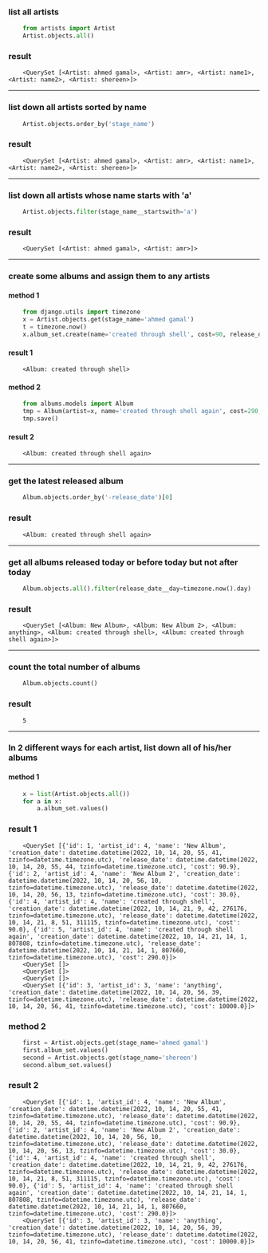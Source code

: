 ### list all artists

```python
    from artists import Artist
    Artist.objects.all()
```
### result

```commandline
    <QuerySet [<Artist: ahmed gamal>, <Artist: amr>, <Artist: name1>, <Artist: name2>, <Artist: shereen>]>
```

---

### list down all artists sorted by name

```python
    Artist.objects.order_by('stage_name')
```

### result

```commandline
    <QuerySet [<Artist: ahmed gamal>, <Artist: amr>, <Artist: name1>, <Artist: name2>, <Artist: shereen>]>
```

---

### list down all artists whose name starts with 'a'

```python
    Artist.objects.filter(stage_name__startswith='a')
```

### result

```commandline
    <QuerySet [<Artist: ahmed gamal>, <Artist: amr>]>
```

---

### create some albums and assign them to any artists

#### method 1

```python
    from django.utils import timezone
    x = Artist.objects.get(stage_name='ahmed gamal')
    t = timezone.now()
    x.album_set.create(name='created through shell', cost=90, release_date=t)
```

#### result 1

```commandline
    <Album: created through shell>
```

#### method 2

```python
    from albums.models import Album
    tmp = Album(artist=x, name='created through shell again', cost=290, release_date=timezone.now())
    tmp.save()
```

#### result 2

```commandline
    <Album: created through shell again>
```

---

### get the latest released album

```python
    Album.objects.order_by('-release_date')[0]
```

### result

```commandline
    <Album: created through shell again>
```

---

### get all albums released today or before today but not after today

```python
    Album.objects.all().filter(release_date__day=timezone.now().day)
```

### result

```commandline
    <QuerySet [<Album: New Album>, <Album: New Album 2>, <Album: anything>, <Album: created through shell>, <Album: created through shell again>]>
```


---

### count the total number of albums

```python
    Album.objects.count()
```

### result

```commandline
    5
```


---

### In 2 different ways for each artist, list down all of his/her albums

#### method 1

```python
    x = list(Artist.objects.all())
    for a in x:
        a.album_set.values()
```

### result 1

```commandline
    <QuerySet [{'id': 1, 'artist_id': 4, 'name': 'New Album', 'creation_date': datetime.datetime(2022, 10, 14, 20, 55, 41, tzinfo=datetime.timezone.utc), 'release_date': datetime.datetime(2022, 10, 14, 20, 55, 44, tzinfo=datetime.timezone.utc), 'cost': 90.9}, {'id': 2, 'artist_id': 4, 'name': 'New Album 2', 'creation_date': datetime.datetime(2022, 10, 14, 20, 56, 10, tzinfo=datetime.timezone.utc), 'release_date': datetime.datetime(2022, 10, 14, 20, 56, 13, tzinfo=datetime.timezone.utc), 'cost': 30.0}, {'id': 4, 'artist_id': 4, 'name': 'created through shell', 'creation_date': datetime.datetime(2022, 10, 14, 21, 9, 42, 276176, tzinfo=datetime.timezone.utc), 'release_date': datetime.datetime(2022, 10, 14, 21, 8, 51, 311115, tzinfo=datetime.timezone.utc), 'cost': 90.0}, {'id': 5, 'artist_id': 4, 'name': 'created through shell again', 'creation_date': datetime.datetime(2022, 10, 14, 21, 14, 1, 807808, tzinfo=datetime.timezone.utc), 'release_date': datetime.datetime(2022, 10, 14, 21, 14, 1, 807660, tzinfo=datetime.timezone.utc), 'cost': 290.0}]>
    <QuerySet []>
    <QuerySet []>
    <QuerySet []>
    <QuerySet [{'id': 3, 'artist_id': 3, 'name': 'anything', 'creation_date': datetime.datetime(2022, 10, 14, 20, 56, 39, tzinfo=datetime.timezone.utc), 'release_date': datetime.datetime(2022, 10, 14, 20, 56, 41, tzinfo=datetime.timezone.utc), 'cost': 10000.0}]>
```

### method 2

```python
    first = Artist.objects.get(stage_name='ahmed gamal')
    first.album_set.values()
    second = Artist.objects.get(stage_name='shereen')
    second.album_set.values()
```

### result 2

```commandline
    <QuerySet [{'id': 1, 'artist_id': 4, 'name': 'New Album', 'creation_date': datetime.datetime(2022, 10, 14, 20, 55, 41, tzinfo=datetime.timezone.utc), 'release_date': datetime.datetime(2022, 10, 14, 20, 55, 44, tzinfo=datetime.timezone.utc), 'cost': 90.9}, {'id': 2, 'artist_id': 4, 'name': 'New Album 2', 'creation_date': datetime.datetime(2022, 10, 14, 20, 56, 10, tzinfo=datetime.timezone.utc), 'release_date': datetime.datetime(2022, 10, 14, 20, 56, 13, tzinfo=datetime.timezone.utc), 'cost': 30.0}, {'id': 4, 'artist_id': 4, 'name': 'created through shell', 'creation_date': datetime.datetime(2022, 10, 14, 21, 9, 42, 276176, tzinfo=datetime.timezone.utc), 'release_date': datetime.datetime(2022, 10, 14, 21, 8, 51, 311115, tzinfo=datetime.timezone.utc), 'cost': 90.0}, {'id': 5, 'artist_id': 4, 'name': 'created through shell again', 'creation_date': datetime.datetime(2022, 10, 14, 21, 14, 1, 807808, tzinfo=datetime.timezone.utc), 'release_date': datetime.datetime(2022, 10, 14, 21, 14, 1, 807660, tzinfo=datetime.timezone.utc), 'cost': 290.0}]>
    <QuerySet [{'id': 3, 'artist_id': 3, 'name': 'anything', 'creation_date': datetime.datetime(2022, 10, 14, 20, 56, 39, tzinfo=datetime.timezone.utc), 'release_date': datetime.datetime(2022, 10, 14, 20, 56, 41, tzinfo=datetime.timezone.utc), 'cost': 10000.0}]>
```
